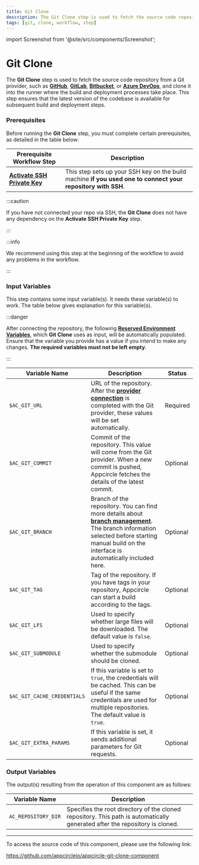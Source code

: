 ```yaml
---
title: Git Clone
description: The Git Clone step is used to fetch the source code repository from a Git provider and clone it into the runner where the build and deployment processes take place.
tags: [git, clone, workflow, step]
---
```


import Screenshot from '@site/src/components/Screenshot';

# Git Clone

The **Git Clone** step is used to fetch the source code repository from a Git provider, such as [**GitHub**](https://docs.appcircle.io/build/adding-a-build-profile/connecting-to-github), [**GitLab**](https://docs.appcircle.io/build/adding-a-build-profile/connecting-to-gitlab), [**Bitbucket**](https://docs.appcircle.io/build/adding-a-build-profile/connecting-to-bitbucket), or [**Azure DevOps**](https://docs.appcircle.io/build/adding-a-build-profile/connecting-to-azure), and clone it into the runner where the build and deployment processes take place. This step ensures that the latest version of the codebase is available for subsequent build and deployment steps.

### Prerequisites

Before running the **Git Clone** step, you must complete certain prerequisites, as detailed in the table below:

| Prerequisite Workflow Step                      | Description                                     |
|-------------------------------------------------|-------------------------------------------------|
| [**Activate SSH Private Key**](https://docs.appcircle.io/workflows/common-workflow-steps/#activate-ssh-key) | This step sets up your SSH key on the build machine **if you used one to connect your repository with SSH**. |

:::caution

If you have not connected your repo via SSH, the **Git Clone** does not have any dependency on the **Activate SSH Private Key** step.

:::

<Screenshot url='https://cdn.appcircle.io/docs/assets/BE2794-gitOrder.png' />

:::info

We recommend using this step at the beginning of the workflow to avoid any problems in the workflow.

:::

### Input Variables

This step contains some input variable(s). It needs these variable(s) to work. The table below gives explanation for this variable(s).

<Screenshot url='https://cdn.appcircle.io/docs/assets/BE2794-gitDetails.png' />

:::danger

After connecting the repository, the following [**Reserved Environment Variables**](https://docs.appcircle.io/environment-variables/appcircle-specific-environment-variables), which **Git Clone** uses as input, will be automatically populated. Ensure that the variable you provide has a value if you intend to make any changes. **The required variables must not be left empty**.

:::

| Variable Name                 | Description                                    | Status           | 
|-------------------------------|------------------------------------------------|------------------|
| `$AC_GIT_URL`                 | URL of the repository. After the [**provider connection**](https://docs.appcircle.io/build/adding-a-build-profile/) is completed with the Git provider, these values will be set automatically. | Required |
| `$AC_GIT_COMMIT`              | Commit of the repository. This value will come from the Git provider. When a new commit is pushed, Appcircle fetches the details of the latest commit. | Optional |
| `$AC_GIT_BRANCH`              | Branch of the repository. You can find more details about [**branch management**](https://docs.appcircle.io/build/build-profile-branch-operations). The branch information selected before starting manual build on the interface is automatically included here.  | Optional |
| `$AC_GIT_TAG`                 | Tag of the repository. If you have tags in your repository, Appcircle can start a build according to the tags. | Optional |
| `$AC_GIT_LFS`                 | Used to specify whether large files will be downloaded. The default value is `false`. | Optional |
| `$AC_GIT_SUBMODULE`           | Used to specify whether the submodule should be cloned. | Optional |
| `$AC_GIT_CACHE_CREDENTIALS`   | If this variable is set to `true`, the credentials will be cached. This can be useful if the same credentials are used for multiple repositories. The default value is `true`. | Optional |
| `$AC_GIT_EXTRA_PARAMS`        | If this variable is set, it sends additional parameters for Git requests. | Optional |

### Output Variables

The output(s) resulting from the operation of this component are as follows:

| Variable Name                 | Description                                    |
|-------------------------------|------------------------------------------------|
| `AC_REPOSITORY_DIR`          | Specifies the root directory of the cloned repository. This path is automatically generated after the repository is cloned. |

---

To access the source code of this component, please use the following link:

https://github.com/appcircleio/appcircle-git-clone-component